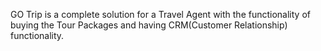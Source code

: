 GO Trip is a complete solution for a Travel Agent with the functionality of buying the Tour Packages and having CRM(Customer Relationship) functionality.
